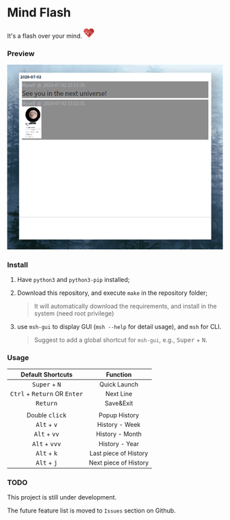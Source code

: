# Mind Flash

It's a flash over your mind. <img src="./icons/pulse_heart.png" width="24">

### Preview

![preview-01](./previews/preview-02.gif)

### Install

1. Have `python3` and `python3-pip` installed;

2. Download this repository, and execute `make` in the repository folder;
    > It will automatically download the requirements, and install in the system (need root privilege)

3. use `msh-gui` to display GUI (`msh --help` for detail usage), and `msh` for CLI.
    > Suggest to add a global shortcut for `msh-gui`, e.g., <kbd>Super</kbd> + <kbd>N</kbd>.

### Usage

| Default Shortcuts |                 Function                 |
| :-------------: | :--------------------------------------: |
| <kbd>Super</kbd> + <kbd>N</kbd> | Quick Launch |
|    <kbd>Ctrl</kbd> + <kbd>Return</kbd> OR <kbd>Enter</kbd>    | Next Line |
|    <kbd>Return</kbd>    |            Save&Exit    |
|                 |                                          |
|  Double <kbd>click</kbd>  |     Popup History |
|  <kbd>Alt</kbd> + <kbd>v</kbd>  | History - Week |
| <kbd>Alt</kbd> + <kbd>vv</kbd> | History - Month |
| <kbd>Alt</kbd> + <kbd>vvv</kbd> | History - Year |
| <kbd>Alt</kbd> + <kbd>k</kbd> | Last piece of History |
| <kbd>Alt</kbd> + <kbd>j</kbd> | Next piece of History |

### TODO
This project is still under development.

The future feature list is moved to `Issues` section on Github.
